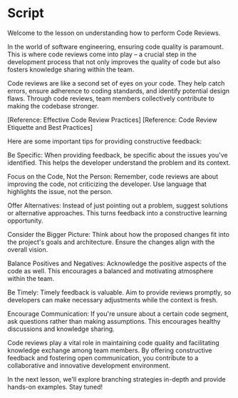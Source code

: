 # Script 

Welcome to the lesson on understanding how to perform Code Reviews.

In the world of software engineering, ensuring code quality is paramount. This is where code reviews come into play – a crucial step in the development process that not only improves the quality of code but also fosters knowledge sharing within the team.

Code reviews are like a second set of eyes on your code. They help catch errors, ensure adherence to coding standards, and identify potential design flaws. Through code reviews, team members collectively contribute to making the codebase stronger.

[Reference: Effective Code Review Practices]
[Reference: Code Review Etiquette and Best Practices]

Here are some important tips for providing constructive feedback:

Be Specific: When providing feedback, be specific about the issues you've identified. This helps the developer understand the problem and its context.

Focus on the Code, Not the Person: Remember, code reviews are about improving the code, not criticizing the developer. Use language that highlights the issue, not the person.

Offer Alternatives: Instead of just pointing out a problem, suggest solutions or alternative approaches. This turns feedback into a constructive learning opportunity.

Consider the Bigger Picture: Think about how the proposed changes fit into the project's goals and architecture. Ensure the changes align with the overall vision.

Balance Positives and Negatives: Acknowledge the positive aspects of the code as well. This encourages a balanced and motivating atmosphere within the team.

Be Timely: Timely feedback is valuable. Aim to provide reviews promptly, so developers can make necessary adjustments while the context is fresh.

Encourage Communication: If you're unsure about a certain code segment, ask questions rather than making assumptions. This encourages healthy discussions and knowledge sharing.

Code reviews play a vital role in maintaining code quality and facilitating knowledge exchange among team members. By offering constructive feedback and fostering open communication, you contribute to a collaborative and innovative development environment.

In the next lesson, we'll explore branching strategies in-depth and provide hands-on examples. Stay tuned!
